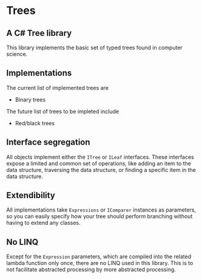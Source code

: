 # Trees

## A C# Tree library

This library implements the basic set of typed trees found in computer science.

## Implementations

The current list of implemented trees are
- Binary trees

The future list of trees to be impleted include
- Red/black trees

## Interface segregation

All objects implement either the ```ITree``` or ```ILeaf``` interfaces. These interfaces expose a limited and common set of operations, like adding an item to the data structure, traversing the data structure, or finding a specific item in the data structure.

## Extendibility

All implementations take ```Expressions``` or ```IComparer``` instances as parameters, so you can easily specify how your tree should perform branching without having to extend any classes.

## No LINQ

Except for the ```Expression``` parameters, which are compiled into the related lambda function only once, there are no LINQ used in this library. This is to not facilitate abstracted processing by more abstracted processing.
